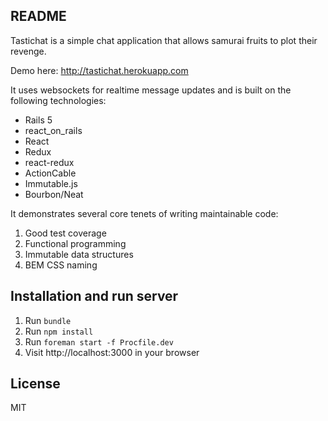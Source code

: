 ## README

Tastichat is a simple chat application that allows samurai fruits to plot their
revenge.

Demo here: http://tastichat.herokuapp.com

It uses websockets for realtime message updates and is built on the following
technologies:

- Rails 5
- react_on_rails
- React
- Redux
- react-redux
- ActionCable
- Immutable.js
- Bourbon/Neat

It demonstrates several core tenets of writing maintainable code:

1. Good test coverage
2. Functional programming
3. Immutable data structures
4. BEM CSS naming

## Installation and run server

1. Run `bundle`
2. Run `npm install`
3. Run `foreman start -f Procfile.dev`
4. Visit http://localhost:3000 in your browser

## License

MIT
